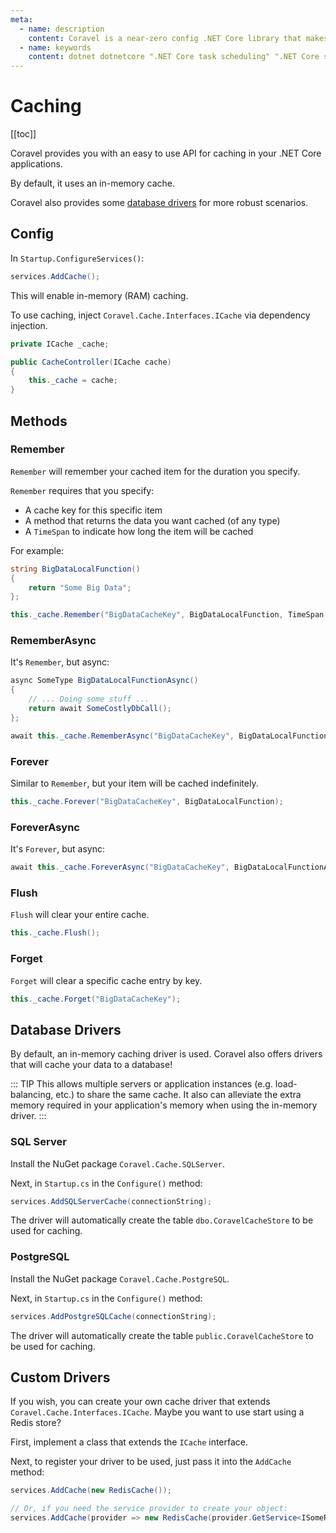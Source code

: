 ```yaml
---
meta:
  - name: description
    content: Coravel is a near-zero config .NET Core library that makes Task Scheduling, Caching, Queuing, Mailing, Event Broadcasting (and more) a breeze!
  - name: keywords
    content: dotnet dotnetcore ".NET Core task scheduling" ".NET Core scheduler" ".NET Core framework" ".NET Core Queue" ".NET Core Queuing" ".NET Core Caching" Coravel
---
```


# Caching

[[toc]]

Coravel provides you with an easy to use API for caching in your .NET Core applications.

By default, it uses an in-memory cache.

Coravel also provides some [database drivers](#database-drivers) for more robust scenarios.

## Config 

In `Startup.ConfigureServices()`:

```csharp
services.AddCache();
```

This will enable in-memory (RAM) caching.

To use caching, inject `Coravel.Cache.Interfaces.ICache` via dependency injection. 

```csharp
private ICache _cache;

public CacheController(ICache cache)
{
    this._cache = cache;
}
```

## Methods

### Remember

`Remember` will remember your cached item for the duration you specify. 

`Remember` requires that you specify:
- A cache key for this specific item
- A method that returns the data you want cached (of any type)
- A `TimeSpan` to indicate how long the item will be cached 

For example:

```csharp
string BigDataLocalFunction() 
{
    return "Some Big Data";
};

this._cache.Remember("BigDataCacheKey", BigDataLocalFunction, TimeSpan.FromMinutes(10));
```

### RememberAsync

It's `Remember`, but async:

```csharp
async SomeType BigDataLocalFunctionAsync() 
{
    // ... Doing some stuff ... 
    return await SomeCostlyDbCall();
};

await this._cache.RememberAsync("BigDataCacheKey", BigDataLocalFunctionAsync, TimeSpan.FromMinutes(10));
```

### Forever

Similar to `Remember`, but your item will be cached indefinitely.

```csharp
this._cache.Forever("BigDataCacheKey", BigDataLocalFunction);
```

### ForeverAsync

It's `Forever`, but async:

```csharp
await this._cache.ForeverAsync("BigDataCacheKey", BigDataLocalFunctionAsync);
```

### Flush

`Flush` will clear your entire cache.

```csharp
this._cache.Flush();
```

### Forget

`Forget` will clear a specific cache entry by key.

```csharp
this._cache.Forget("BigDataCacheKey");
```

## Database Drivers

By default, an in-memory caching driver is used. Coravel also offers drivers that will cache your data to a database!

::: TIP
This allows multiple servers or application instances (e.g. load-balancing, etc.) to share the same cache. It also can alleviate the extra memory required in your application's memory when using the in-memory driver.
:::

### SQL Server

Install the NuGet package `Coravel.Cache.SQLServer`.

Next, in `Startup.cs` in the `Configure()` method:

```c#
services.AddSQLServerCache(connectionString);
```

The driver will automatically create the table `dbo.CoravelCacheStore` to be used for caching.

### PostgreSQL

Install the NuGet package `Coravel.Cache.PostgreSQL`.

Next, in `Startup.cs` in the `Configure()` method:

```c#
services.AddPostgreSQLCache(connectionString);
```

The driver will automatically create the table `public.CoravelCacheStore` to be used for caching.

## Custom Drivers

If you wish, you can create your own cache driver that extends `Coravel.Cache.Interfaces.ICache`. Maybe you want to use start using a Redis store? 

First, implement a class that extends the `ICache` interface.

Next, to register your driver to be used, just pass it into the `AddCache` method:

```csharp
services.AddCache(new RedisCache());

// Or, if you need the service provider to create your object:
services.AddCache(provider => new RedisCache(provider.GetService<ISomeRegisteredInterface>()));
```



